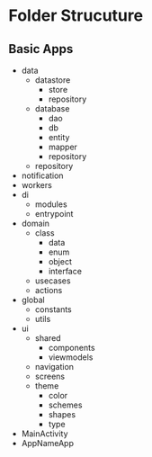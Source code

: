 # Folder Strucuture

## Basic Apps

- data
  - datastore
    - store
    - repository
  - database
    - dao
    - db
    - entity
    - mapper
    - repository
  - repository
- notification
- workers
- di
  - modules
  - entrypoint
- domain
  - class
    - data
    - enum
    - object
    - interface
  - usecases
  - actions
- global
  - constants
  - utils
- ui
  - shared
    - components
    - viewmodels
  - navigation
  - screens
  - theme
    - color
    - schemes
    - shapes
    - type
- MainActivity
- AppNameApp


